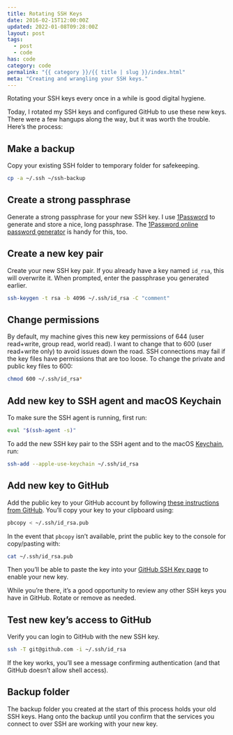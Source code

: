 ```yaml
---
title: Rotating SSH Keys
date: 2016-02-15T12:00:00Z
updated: 2022-01-08T09:28:00Z
layout: post
tags:
  - post
  - code
has: code
category: code
permalink: "{{ category }}/{{ title | slug }}/index.html"
meta: "Creating and wrangling your SSH keys."
---
```


Rotating your SSH keys every once in a while is good digital hygiene.

Today, I rotated my SSH keys and configured GitHub to use these new keys. There were a few hangups along the way, but it was worth the trouble. Here&rsquo;s the process:

## Make a backup

Copy your existing SSH folder to temporary folder for safekeeping.

```sh
cp -a ~/.ssh ~/ssh-backup
```

## Create a strong passphrase

Generate a strong passphrase for your new SSH key. I use [1Password](https://1password.com/) to generate and store a nice, long passphrase. The [1Password online password generator](https://1password.com/password-generator) is handy for this, too.

## Create a new key pair

Create your new SSH key pair. If you already have a key named `id_rsa`, this will overwrite it. When prompted, enter the passphrase you generated earlier.

```sh
ssh-keygen -t rsa -b 4096 ~/.ssh/id_rsa -C "comment"
```

## Change permissions

By default, my machine gives this new key permissions of 644 (user read+write, group read, world read). I want to change that to 600 (user read+write only) to avoid issues down the road. SSH connections may fail if the key files have permissions that are too loose. To change the private and public key files to 600:

```sh
chmod 600 ~/.ssh/id_rsa*
```

## Add new key to SSH agent and macOS Keychain

To make sure the SSH agent is running, first run:

```sh
eval "$(ssh-agent -s)"
```

To add the new SSH key pair to the SSH agent and to the macOS [Keychain](<https://en.wikipedia.org/wiki/Keychain_(software)>), run:

```sh
ssh-add --apple-use-keychain ~/.ssh/id_rsa
```

## Add new key to GitHub

Add the public key to your GitHub account by following [these instructions from GitHub](https://docs.github.com/articles/adding-a-new-ssh-key-to-your-github-account). You&rsquo;ll copy your key to your clipboard using:

```sh
pbcopy < ~/.ssh/id_rsa.pub
```

In the event that `pbcopy` isn&rsquo;t available, print the public key to the console for copy/pasting with:

```sh
cat ~/.ssh/id_rsa.pub
```

Then you&rsquo;ll be able to paste the key into your [GitHub SSH Key page](https://github.com/settings/keys) to enable your new key.

While you&rsquo;re there, it&rsquo;s a good opportunity to review any other SSH keys you have in GitHub. Rotate or remove as needed.

## Test new key&rsquo;s access to GitHub

Verify you can login to GitHub with the new SSH key.

```sh
ssh -T git@github.com -i ~/.ssh/id_rsa
```

If the key works, you&rsquo;ll see a message confirming authentication (and that GitHub doesn&rsquo;t allow shell access).

## Backup folder

The backup folder you created at the start of this process holds your old SSH keys. Hang onto the backup until you confirm that the services you connect to over SSH are working with your new key.
